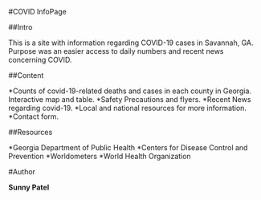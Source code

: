 #COVID InfoPage

##Intro

This is a site with information regarding COVID-19 cases in Savannah, GA.
Purpose was an easier access to daily numbers and recent news concerning COVID.

##Content

*Counts of covid-19-related deaths and cases in each county in Georgia. Interactive map and table.
*Safety Precautions and flyers. 
*Recent News regarding covid-19.
*Local and national resources for more information.
*Contact form.

##Resources

*Georgia Department of Public Health
*Centers for Disease Control and Prevention
*Worldometers
*World Health Organization

#Author

**Sunny Patel**
